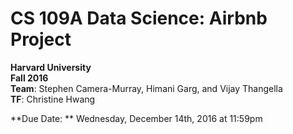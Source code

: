 # CS 109A Data Science: Airbnb Project

**Harvard University**  
**Fall 2016**  
**Team**: Stephen Camera-Murray, Himani Garg, and Vijay Thangella  
**TF**: Christine Hwang  
  
**Due Date: ** Wednesday, December 14th, 2016 at 11:59pm
